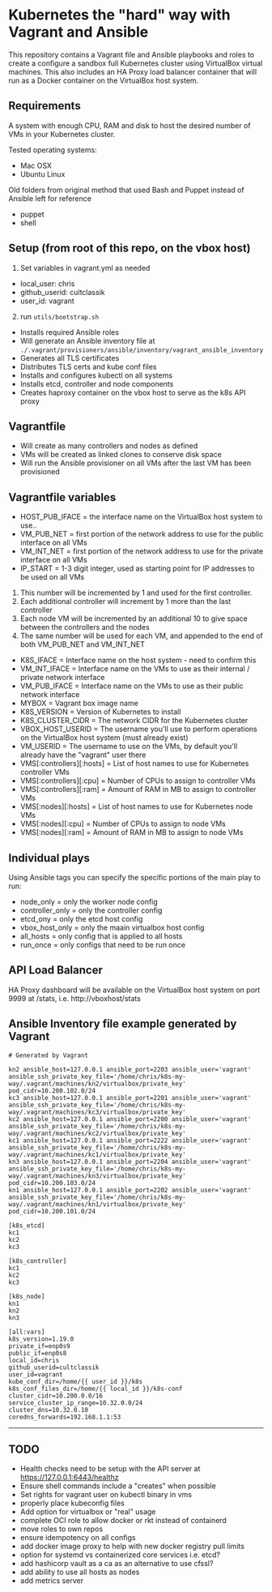 # Kubernetes the "hard" way with Vagrant and Ansible
This repository contains a Vagrant file and Ansible playbooks and roles to create a configure a sandbox full Kubernetes cluster using VirtualBox virtual machines.
This also includes an HA Proxy load balancer container that will run as a Docker container on the VirtualBox host system.

## Requirements
A system with enough CPU, RAM and disk to host the desired number of VMs in your Kubernetes cluster.

Tested operating systems:
* Mac OSX
* Ubuntu Linux

Old folders from original method that used Bash and Puppet instead of Ansible left for reference
* puppet
* shell

## Setup (from root of this repo, on the vbox host)
1. Set variables in vagrant.yml as needed
* local_user: chris
* github_userid: cultclassik
* user_id: vagrant
2. run `utils/bootstrap.sh` 
* Installs required Ansible roles
* Will generate an Ansible inventory file at `./.vagrant/provisioners/ansible/inventory/vagrant_ansible_inventory`
* Generates all TLS certificates
* Distributes TLS certs and kube conf files
* Installs and configures kubectl on all systems
* Installs etcd, controller and node components
* Creates haproxy container on the vbox host to serve as the k8s API proxy

## Vagrantfile
* Will create as many controllers and nodes as defined
* VMs will be created as linked clones to conserve disk space
* Will run the Ansible provisioner on all VMs after the last VM has been provisioned

## Vagrantfile variables
* HOST_PUB_IFACE   = the interface name on the VirtualBox host system to use..
* VM_PUB_NET       = first portion of the network address to use for the public interface on all VMs
* VM_INT_NET       = first portion of the network address to use for the private interface on all VMs
* IP_START         = 1-3 digit integer, used as starting point for IP addresses to be used on all VMs
1. This number will be incremented by 1 and used for the first controller.
2. Each additional controller will increment by 1 more than the last controller
3. Each node VM will be incremented by an additional 10 to give space between the controllers and the nodes
4. The same number will be used for each VM, and appended to the end of both VM_PUB_NET and VM_INT_NET
* K8S_IFACE        = Interface name on the host system - need to confirm this
* VM_INT_IFACE     = Interface name on the VMs to use as their internal / private network interface
* VM_PUB_IFACE     = Interface name on the VMs to use as their public network interface
* MYBOX            = Vagrant box image name
* K8S_VERSION      = Version of Kubernetes to install
* K8S_CLUSTER_CIDR = The network CIDR for the Kubernetes cluster
* VBOX_HOST_USERID = The username you'll use to perform operations on the VirtualBox host system (must already exist)
* VM_USERID        = The username to use on the VMs, by default you'll already have the "vagrant" user there
* VMS[:controllers][:hosts] = List of host names to use for Kubernetes controller VMs
* VMS[:controllers][:cpu]   = Number of CPUs to assign to controller VMs
* VMS[:controllers][:ram]   = Amount of RAM in MB to assign to controller VMs
* VMS[:nodes][:hosts] = List of host names to use for Kubernetes node VMs
* VMS[:nodes][:cpu]   = Number of CPUs to assign to node VMs
* VMS[:nodes][:ram]   = Amount of RAM in MB to assign to node VMs

## Individual plays
Using Ansible tags you can specify the specific portions of the main play to run:
* node_only = only the worker node config
* controller_only = only the controller config
* etcd_ony = only the etcd host config
* vbox_host_only = only the maain virtualbox host config
* all_hosts = only config that is applied to all hosts
* run_once = only configs that need to be run once

## API Load Balancer
HA Proxy dashboard will be available on the VirtualBox host system on port 9999 at /stats, i.e. http://vboxhost/stats

## Ansible Inventory file example generated by Vagrant
```
# Generated by Vagrant

kn2 ansible_host=127.0.0.1 ansible_port=2203 ansible_user='vagrant' ansible_ssh_private_key_file='/home/chris/k8s-my-way/.vagrant/machines/kn2/virtualbox/private_key' pod_cidr=10.200.102.0/24
kc3 ansible_host=127.0.0.1 ansible_port=2201 ansible_user='vagrant' ansible_ssh_private_key_file='/home/chris/k8s-my-way/.vagrant/machines/kc3/virtualbox/private_key'
kc2 ansible_host=127.0.0.1 ansible_port=2200 ansible_user='vagrant' ansible_ssh_private_key_file='/home/chris/k8s-my-way/.vagrant/machines/kc2/virtualbox/private_key'
kc1 ansible_host=127.0.0.1 ansible_port=2222 ansible_user='vagrant' ansible_ssh_private_key_file='/home/chris/k8s-my-way/.vagrant/machines/kc1/virtualbox/private_key'
kn3 ansible_host=127.0.0.1 ansible_port=2204 ansible_user='vagrant' ansible_ssh_private_key_file='/home/chris/k8s-my-way/.vagrant/machines/kn3/virtualbox/private_key' pod_cidr=10.200.103.0/24
kn1 ansible_host=127.0.0.1 ansible_port=2202 ansible_user='vagrant' ansible_ssh_private_key_file='/home/chris/k8s-my-way/.vagrant/machines/kn1/virtualbox/private_key' pod_cidr=10.200.101.0/24

[k8s_etcd]
kc1
kc2
kc3

[k8s_controller]
kc1
kc2
kc3

[k8s_node]
kn1
kn2
kn3

[all:vars]
k8s_version=1.19.0
private_if=enp0s9
public_if=enp0s8
local_id=chris
github_userid=cultclassik
user_id=vagrant
kube_conf_dir=/home/{{ user_id }}/k8s
k8s_conf_files_dir=/home/{{ local_id }}/k8s-conf
cluster_cidr=10.200.0.0/16
service_cluster_ip_range=10.32.0.0/24
cluster_dns=10.32.0.10
coredns_forwards=192.168.1.1:53
```

------

## TODO
* Health checks need to be setup with the API server at https://127.0.0.1:6443/healthz
* Ensure shell commands include a "creates" when possible
* Set rights for vagrant user on kubectl binary in vms
* properly place kubeconfig files
* Add option for virtualbox or "real" usage
* complete OCI role to allow docker or rkt instead of containerd
* move roles to own repos
* ensure idempotency on all configs
* add docker image proxy to help with new docker registry pull limits
* option for systemd vs containerized core services i.e. etcd?
* add hashicorp vault as a ca as an alternative to use cfssl?
* add ability to use all hosts as nodes
* add metrics server
